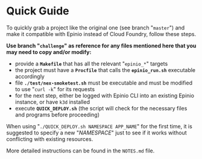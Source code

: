 # Quick Guide

To quickly grab a project like the original one (see branch "`master`") and make it compatible with Epinio instead of Cloud Foundry, follow these steps.

**Use branch "`challenge`" as reference for any files mentioned here that you may need to copy and/or modify:**
- provide a **`Makefile`** that has all the relevant "`epinio_*`" targets
- the project must have a **`Procfile`** that calls the **`epinio_run.sh`** executable accordingly
- file **`./test/nex-smoketest.sh`** must be executable and must be modified to use "`curl -k`" for its requests
- for the next step, either be logged with Epinio CLI into an existing Epinio instance, or have `k3d` installed
- execute **`QUICK_DEPLOY.sh`** (the script will check for the necessary files and programs before proceeding)

When using "`./QUICK_DEPLOY.sh NAMESPACE APP_NAME`" for the first time, it is suggested to specify a new "_NAMESPACE_" just to see if it works without conflicting with existing resources.

More detailed instructions can be found in the `NOTES.md` file.
